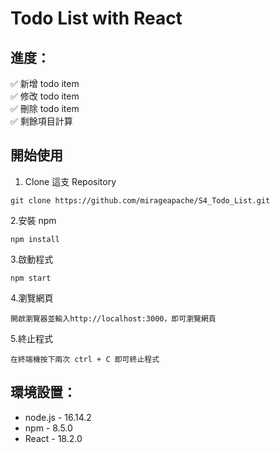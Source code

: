 # Todo List with React

## 進度：

✅ 新增 todo item<br>
✅ 修改 todo item<br>
✅ 刪除 todo item<br>
✅ 剩餘項目計算<br>

## 開始使用

1. Clone 這支 Repository

```
git clone https://github.com/mirageapache/S4_Todo_List.git
```

2.安裝 npm

```
npm install
```

3.啟動程式

```
npm start
```

4.瀏覽網頁

```
開啟瀏覽器並輸入http://localhost:3000，即可瀏覽網頁
```

5.終止程式

```
在終端機按下兩次 ctrl + C 即可終止程式
```

## 環境設置：

- node.js - 16.14.2
- npm - 8.5.0
- React - 18.2.0
